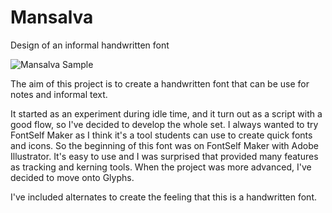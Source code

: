 # Mansalva
Design of an informal handwritten font 

![Mansalva Sample](https://raw.githubusercontent.com/carolinashort/mansalva/master/images/Mansalvasample.png)


The aim of this project is to create a handwritten font that can be use for notes and informal text. 

It started as an experiment during idle time, and it turn out as a script with a good flow, so I've decided to develop the whole set. I always wanted to try FontSelf Maker as I think it's a tool students can use to create quick fonts and icons. So the beginning of this font was on FontSelf Maker with Adobe Illustrator. It's easy to use and I was surprised that provided many features as tracking and kerning tools. When the project was more advanced, I've decided to move onto Glyphs.

I've included alternates to create the feeling that this is a handwritten font.



